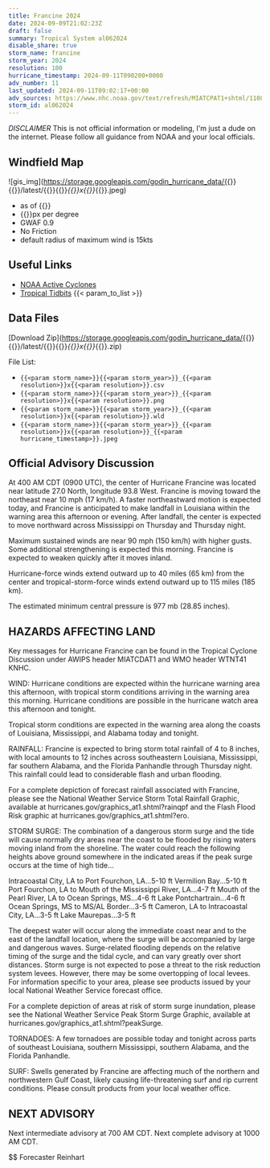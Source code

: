 ```yaml
---
title: Francine 2024
date: 2024-09-09T21:02:23Z
draft: false
summary: Tropical System al062024
disable_share: true
storm_name: francine
storm_year: 2024
resolution: 100
hurricane_timestamp: 2024-09-11T090200+0000
adv_number: 11
last_updated: 2024-09-11T09:02:17+00:00
adv_sources: https://www.nhc.noaa.gov/text/refresh/MIATCPAT1+shtml/110854.shtml;https://www.nhc.noaa.gov/refresh/graphics_at1+shtml/032528.shtml?cone
storm_id: al062024
---
```

*DISCLAIMER* This is not official information or modeling, I'm just a dude on the internet.  Please follow all guidance from NOAA and your local officials.

## Windfield Map
![gis_img](https://storage.googleapis.com/godin_hurricane_data/{{<param storm_name>}}{{<param storm_year>}}/latest/{{<param storm_name>}}{{<param storm_year>}}_{{<param resolution>}}x{{<param resolution>}}_{{<param hurricane_timestamp>}}.jpeg)

- as of {{<param last_updated>}}
- {{<param resolution>}}px per degree
- GWAF 0.9
- No Friction
- default radius of maximum wind is 15kts

## Useful Links
- [NOAA Active Cyclones](https://www.nhc.noaa.gov/)
- [Tropical Tidbits](https://www.tropicaltidbits.com/storminfo/)
{{< param_to_list >}}

## Data Files
[Download Zip](https://storage.googleapis.com/godin_hurricane_data/{{<param storm_name>}}{{<param storm_year>}}/latest/{{<param storm_name>}}{{<param storm_year>}}_{{<param resolution>}}x{{<param resolution>}}_{{<param hurricane_timestamp>}}.zip)

File List:
- `{{<param storm_name>}}{{<param storm_year>}}_{{<param resolution>}}x{{<param resolution>}}.csv`
- `{{<param storm_name>}}{{<param storm_year>}}_{{<param resolution>}}x{{<param resolution>}}.png`
- `{{<param storm_name>}}{{<param storm_year>}}_{{<param resolution>}}x{{<param resolution>}}.wld`
- `{{<param storm_name>}}{{<param storm_year>}}_{{<param resolution>}}x{{<param resolution>}}_{{<param hurricane_timestamp>}}.jpeg`


## Official Advisory Discussion
At 400 AM CDT (0900 UTC), the center of Hurricane Francine was 
located near latitude 27.0 North, longitude 93.8 West. Francine is 
moving toward the northeast near 10 mph (17 km/h). A faster 
northeastward motion is expected today, and Francine is anticipated 
to make landfall in Louisiana within the warning area this afternoon 
or evening. After landfall, the center is expected to move northward 
across Mississippi on Thursday and Thursday night.
 
Maximum sustained winds are near 90 mph (150 km/h) with higher 
gusts. Some additional strengthening is expected this morning. 
Francine is expected to weaken quickly after it moves inland.
 
Hurricane-force winds extend outward up to 40 miles (65 km) from the
center and tropical-storm-force winds extend outward up to 115 miles
(185 km).
 
The estimated minimum central pressure is 977 mb (28.85 inches).
 
 
HAZARDS AFFECTING LAND
----------------------
Key messages for Hurricane Francine can be found in the Tropical
Cyclone Discussion under AWIPS header MIATCDAT1 and WMO header
WTNT41 KNHC.
 
WIND:  Hurricane conditions are expected within the hurricane
warning area this afternoon, with tropical storm conditions arriving
in the warning area this morning. Hurricane conditions are possible
in the hurricane watch area this afternoon and tonight.
 
Tropical storm conditions are expected in the warning area along the
coasts of Louisiana, Mississippi, and Alabama today and tonight.
 
RAINFALL:  Francine is expected to bring storm total rainfall of 4
to 8 inches, with local amounts to 12 inches across southeastern
Louisiana, Mississippi, far southern Alabama, and the Florida
Panhandle through Thursday night. This rainfall could lead to
considerable flash and urban flooding.
 
For a complete depiction of forecast rainfall associated with
Francine, please see the National Weather Service Storm Total
Rainfall Graphic, available at
hurricanes.gov/graphics_at1.shtml?rainqpf and the Flash Flood Risk
graphic at hurricanes.gov/graphics_at1.shtml?ero.
 
STORM SURGE:  The combination of a dangerous storm surge and the
tide will cause normally dry areas near the coast to be flooded by
rising waters moving inland from the shoreline.  The water could
reach the following heights above ground somewhere in the indicated
areas if the peak surge occurs at the time of high tide...
 
Intracoastal City, LA to Port Fourchon, LA...5-10 ft
Vermilion Bay...5-10 ft
Port Fourchon, LA to Mouth of the Mississippi River, LA...4-7 ft
Mouth of the Pearl River, LA to Ocean Springs, MS...4-6 ft
Lake Pontchartrain...4-6 ft
Ocean Springs, MS to MS/AL Border...3-5 ft
Cameron, LA to Intracoastal City, LA...3-5 ft
Lake Maurepas...3-5 ft
 
The deepest water will occur along the immediate coast near and to
the east of the landfall location, where the surge will be
accompanied by large and dangerous waves.  Surge-related flooding
depends on the relative timing of the surge and the tidal cycle, and
can vary greatly over short distances.  Storm surge is not expected
to pose a threat to the risk reduction system levees.  However,
there may be some overtopping of local levees.  For information
specific to your area, please see products issued by your local
National Weather Service forecast office.
 
For a complete depiction of areas at risk of storm surge inundation,
please see the National Weather Service Peak Storm Surge Graphic,
available at hurricanes.gov/graphics_at1.shtml?peakSurge.
 
TORNADOES:  A few tornadoes are possible today and tonight across
parts of southeast Louisiana, southern Mississippi, southern
Alabama, and the Florida Panhandle.
 
SURF:  Swells generated by Francine are affecting much of the
northern and northwestern Gulf Coast, likely causing
life-threatening surf and rip current conditions. Please consult
products from your local weather office.
 
 
NEXT ADVISORY
-------------
Next intermediate advisory at 700 AM CDT.
Next complete advisory at 1000 AM CDT.
 
$$
Forecaster Reinhart